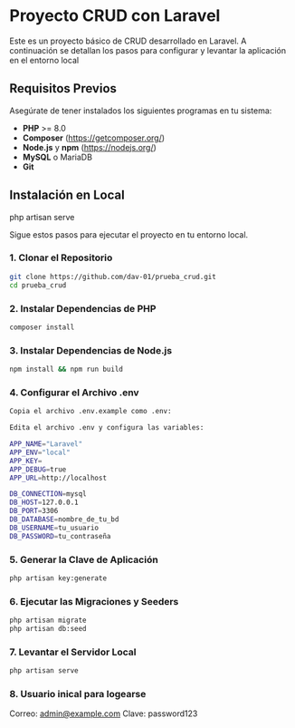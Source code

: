 # Proyecto CRUD con Laravel

Este es un proyecto básico de CRUD desarrollado en Laravel. A continuación se detallan los pasos para configurar y levantar la aplicación en el entorno local

## Requisitos Previos

Asegúrate de tener instalados los siguientes programas en tu sistema:

- **PHP** >= 8.0
- **Composer** (https://getcomposer.org/)
- **Node.js** y **npm** (https://nodejs.org/)
- **MySQL** o MariaDB
- **Git**

## Instalación en Local
php artisan serve

Sigue estos pasos para ejecutar el proyecto en tu entorno local.

### 1. Clonar el Repositorio
```bash
git clone https://github.com/dav-01/prueba_crud.git
cd prueba_crud

```

### 2. Instalar Dependencias de PHP
```bash
composer install

```

### 3. Instalar Dependencias de Node.js
```bash
npm install && npm run build
```

### 4. Configurar el Archivo .env
```bash
Copia el archivo .env.example como .env:

Edita el archivo .env y configura las variables:

APP_NAME="Laravel"
APP_ENV="local"
APP_KEY=
APP_DEBUG=true
APP_URL=http://localhost

DB_CONNECTION=mysql
DB_HOST=127.0.0.1
DB_PORT=3306
DB_DATABASE=nombre_de_tu_bd
DB_USERNAME=tu_usuario
DB_PASSWORD=tu_contraseña

```

### 5. Generar la Clave de Aplicación
```bash
php artisan key:generate
```

### 6. Ejecutar las Migraciones y Seeders
```bash
php artisan migrate 
php artisan db:seed
```
### 7. Levantar el Servidor Local
```bash
php artisan serve
```
### 8. Usuario inical para logearse

Correo: admin@example.com
Clave: password123